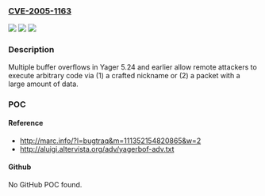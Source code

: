 ### [CVE-2005-1163](https://cve.mitre.org/cgi-bin/cvename.cgi?name=CVE-2005-1163)
![](https://img.shields.io/static/v1?label=Product&message=n%2Fa&color=blue)
![](https://img.shields.io/static/v1?label=Version&message=n%2Fa&color=blue)
![](https://img.shields.io/static/v1?label=Vulnerability&message=n%2Fa&color=brighgreen)

### Description

Multiple buffer overflows in Yager 5.24 and earlier allow remote attackers to execute arbitrary code via (1) a crafted nickname or (2) a packet with a large amount of data.

### POC

#### Reference
- http://marc.info/?l=bugtraq&m=111352154820865&w=2
- http://aluigi.altervista.org/adv/yagerbof-adv.txt

#### Github
No GitHub POC found.

